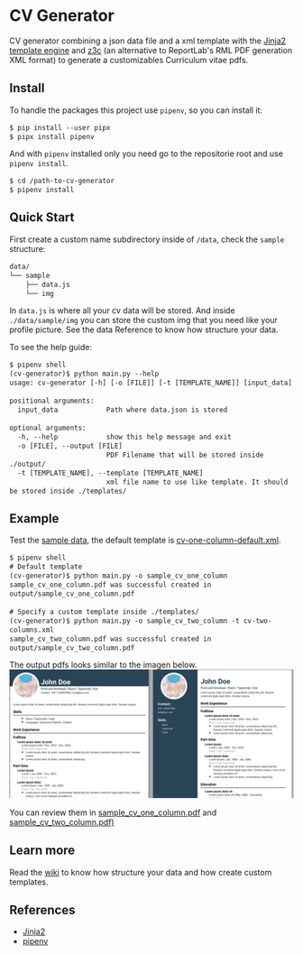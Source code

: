 # CV Generator

CV generator combining a json data file and a xml template with the [Jinja2 template engine](https://jinja.palletsprojects.com/) and [z3c](https://github.com/zopefoundation/z3c.rml) (an alternative to ReportLab's RML PDF generation XML format) to generate a customizables Curriculum vitae pdfs.


## Install

To handle the packages this project use `pipenv`, so you can install it:

```
$ pip install --user pipx
$ pipx install pipenv
```

And with `pipenv` installed only you need go to the repositorie root and use `pipenv install`.
```
$ cd /path-to-cv-generator
$ pipenv install
```

## Quick Start

First create a custom name subdirectory inside of `/data`, check the `sample` structure:

```
data/
└── sample
    ├── data.js
    └── img
```

In `data.js` is where all your cv data will be stored. And inside `./data/sample/img` you can store the custom img that you need like your profile picture. See the data Reference to know how structure your data.

To see the help guide:

```
$ pipenv shell
(cv-generator)$ python main.py --help
usage: cv-generator [-h] [-o [FILE]] [-t [TEMPLATE_NAME]] [input_data]

positional arguments:
  input_data            Path where data.json is stored

optional arguments:
  -h, --help            show this help message and exit
  -o [FILE], --output [FILE]
                        PDF Filename that will be stored inside ./output/
  -t [TEMPLATE_NAME], --template [TEMPLATE_NAME]
                        xml file name to use like template. It should be stored inside ./templates/
```



## Example

Test the [sample data](./data/sample/data.json), the default template is [cv-one-column-default.xml](./templates/cv-one-column-default.xml).

```
$ pipenv shell
# Default template
(cv-generator)$ python main.py -o sample_cv_one_column
sample_cv_one_column.pdf was successful created in output/sample_cv_one_column.pdf

# Specify a custom template inside ./templates/
(cv-generator)$ python main.py -o sample_cv_two_column -t cv-two-columns.xml
sample_cv_two_column.pdf was successful created in output/sample_cv_two_column.pdf
```

The output pdfs looks similar to the imagen below.
![cv-example-one-and-two-columns.png](./static/img/cv-example-one-and-two-columns.png)

You can review them in [sample_cv_one_column.pdf](./output/sample_cv_one_column.pdf) and [sample_cv_two_column.pdf)](./output/sample_cv_two_column.pdf)


## Learn more

Read the [wiki](https://github.com/xmagor/cv-generator/wiki) to know how structure your data and how create custom templates.



## References

- [Jinja2](https://jinja.palletsprojects.com/)
- [pipenv](https://pipenv.pypa.io/en/latest/)
